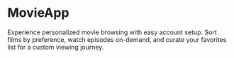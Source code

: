 # MovieApp
Experience personalized movie browsing with easy account setup. Sort films by preference, watch episodes on-demand, and curate your favorites list for a custom viewing journey.
